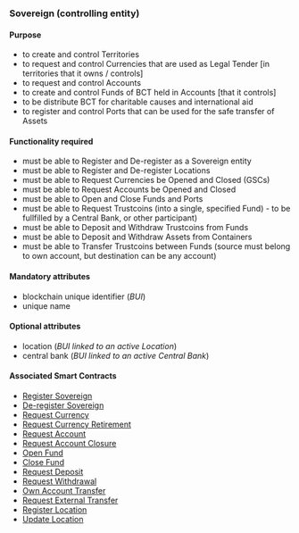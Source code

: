 ### Sovereign (controlling entity)

#### Purpose

* to create and control Territories 
* to request and control Currencies that are used as Legal Tender \[in territories that it owns / controls\]
* to request and control Accounts
* to create and control Funds of BCT held in Accounts \[that it controls\]
* to be distribute BCT for charitable causes and international aid
* to register and control Ports that can be used for the safe transfer of Assets

#### Functionality required

* must be able to Register and De-register as a Sovereign entity
* must be able to Register and De-register Locations
* must be able to Request Currencies be Opened and Closed (GSCs)
* must be able to Request Accounts be Opened and Closed 
* must be able to Open and Close Funds and Ports
* must be able to Request Trustcoins (into a single, specified Fund) - to be fullfilled by a Central Bank, or other participant)
* must be able to Deposit and Withdraw Trustcoins from Funds
* must be able to Deposit and Withdraw Assets from Containers
* must be able to Transfer Trustcoins between Funds (source must belong to own account, but destination can be any account)

#### Mandatory attributes

* blockchain unique identifier (_BUI_)
* unique name

#### Optional attributes

* location (_BUI linked to an active Location_)
* central bank (_BUI linked to an active Central Bank_)

#### Associated Smart Contracts

* [Register Sovereign](/smart-contracts/register-sovereign.md)
* [De-register Sovereign](/smart-contracts/deregister-sovereign.md)
* [Request Currency](/smart-contracts/request-currency.md)
* [Request Currency Retirement](/smart-contracts/request-currency-retirement.md)
* [Request Account](/smart-contracts/request-account.md)
* [Request Account Closure](/smart-contracts/request-account-closure.md)
* [Open Fund](/smart-contracts/open-fund.md)
* [Close Fund](/smart-contracts/close-fund.md)
* [Request Deposit](/smart-contracts/request-deposit.md)
* [Request Withdrawal](/smart-contracts/request-withdrawal.md)
* [Own Account Transfer](/smart-contracts/own-account-transfer.md)
* [Request External Transfer](/smart-contracts/request-external-transfer.md)
* [Register Location](/smart-contracts/register-location.md)
* [Update Location](/smart-contracts/update-location.md)
